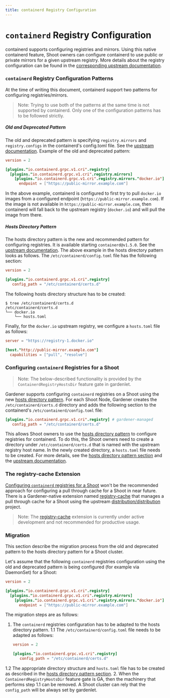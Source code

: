 ```yaml
---
title: containerd Registry Configuration
---
```


# `containerd` Registry Configuration

containerd supports configuring registries and mirrors. Using this native containerd feature, Shoot owners can configure containerd to use public or private mirrors for a given upstream registry. More details about the registry configuration can be found in the [corresponding upstream documentation](https://github.com/containerd/containerd/blob/main/docs/hosts.md).

### `containerd` Registry Configuration Patterns

At the time of writing this document, containerd support two patterns for configuring registries/mirrors.

> Note: Trying to use both of the patterns at the same time is not supported by containerd. Only one of the configuration patterns has to be followed strictly.

##### Old and Deprecated Pattern

The old and deprecated pattern is specifying `registry.mirrors` and `registry.configs` in the containerd's config.toml file. See the [upstream documentation](https://github.com/containerd/containerd/blob/main/docs/cri/registry.md).
Example of the old and deprecated pattern:

```toml
version = 2

[plugins."io.containerd.grpc.v1.cri".registry]
  [plugins."io.containerd.grpc.v1.cri".registry.mirrors]
    [plugins."io.containerd.grpc.v1.cri".registry.mirrors."docker.io"]
      endpoint = ["https://public-mirror.example.com"]
```

In the above example, containerd is configured to first try to pull `docker.io` images from a configured endpoint (`https://public-mirror.example.com`). If the image is not available in `https://public-mirror.example.com`, then containerd will fall back to the upstream registry (`docker.io`) and will pull the image from there.

##### Hosts Directory Pattern

The hosts directory pattern is the new and recommended pattern for configuring registries. It is available starting `containerd@v1.5.0`. See the [upstream documentation](https://github.com/containerd/containerd/blob/main/docs/hosts.md).
The above example in the hosts directory pattern looks as follows.
The `/etc/containerd/config.toml` file has the following section:

```toml
version = 2

[plugins."io.containerd.grpc.v1.cri".registry]
   config_path = "/etc/containerd/certs.d"
```

The following hosts directory structure has to be created:
```
$ tree /etc/containerd/certs.d
/etc/containerd/certs.d
└── docker.io
    └── hosts.toml
```

Finally, for the `docker.io` upstream registry, we configure a `hosts.toml` file as follows:

```toml
server = "https://registry-1.docker.io"

[host."http://public-mirror.example.com"]
  capabilities = ["pull", "resolve"]
```

### Configuring `containerd` Registries for a Shoot

> Note: The below-described functionality is provided by the `ContainerdRegistryHostsDir` feature gate in gardenlet.

Gardener supports configuring `containerd` registries on a Shoot using the new [hosts directory pattern](https://github.com/containerd/containerd/blob/main/docs/hosts.md). For each Shoot Node, Gardener creates the `/etc/containerd/certs.d` directory and adds the following section to the containerd's `/etc/containerd/config.toml` file:

```toml
[plugins."io.containerd.grpc.v1.cri".registry] # gardener-managed
   config_path = "/etc/containerd/certs.d"
```

This allows Shoot owners to use the [hosts directory pattern](https://github.com/containerd/containerd/blob/main/docs/hosts.md) to configure registries for containerd. To do this, the Shoot owners need to create a directory under `/etc/containerd/certs.d` that is named with the upstream registry host name. In the newly created directory, a `hosts.toml` file needs to be created. For more details, see the [hosts directory pattern section](#hosts-directory-pattern) and the [upstream documentation](https://github.com/containerd/containerd/blob/main/docs/hosts.md).

### The registry-cache Extension

[Configuring `containerd` registries for a Shoot](#configuring-containerd-registries-for-a-shoot) won't be the recommended approach for configuring a pull through cache for a Shoot in near future. There is a Gardener-native extension named [registry-cache](https://github.com/gardener/gardener-extension-registry-cache) that manages a pull through cache for a Shoot using the upstream [distribution/distribution](https://github.com/distribution/distribution) project.

> Note: The [registry-cache](https://github.com/gardener/gardener-extension-registry-cache) extension is currently under active development and not recommended for productive usage.

### Migration

This section describe the migration process from the old and deprecated pattern to the hosts directory pattern for a Shoot cluster.

Let's assume that the following `containerd` registries configuration using the old and deprecated pattern is being configured (for example via DaemonSet) for a Shoot:

```toml
version = 2

[plugins."io.containerd.grpc.v1.cri".registry]
  [plugins."io.containerd.grpc.v1.cri".registry.mirrors]
    [plugins."io.containerd.grpc.v1.cri".registry.mirrors."docker.io"]
      endpoint = ["https://public-mirror.example.com"]
```

The migration steps are as follows:
1. The `containerd` registries configuration has to be adapted to the hosts directory pattern.
1.1 The `/etc/containerd/config.toml` file needs to be adapted as follows:
   ```toml
   version = 2
   
   [plugins."io.containerd.grpc.v1.cri".registry]
      config_path = "/etc/containerd/certs.d"
   ```
1.2 The appropriate directory structure and `hosts.toml` file has to be created as described in the [hosts directory pattern section](#hosts-directory-pattern).
2. When the `ContainerdRegistryHostsDir` feature gate is GA, then the machinery that performs step 1.1 can be removed. A Shoot cluster can rely that the `config_path` will be always set by gardenlet.
